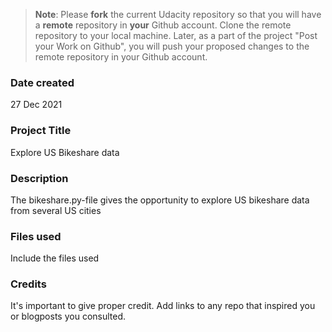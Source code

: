 >**Note**: Please **fork** the current Udacity repository so that you will have a **remote** repository in **your** Github account. Clone the remote repository to your local machine. Later, as a part of the project "Post your Work on Github", you will push your proposed changes to the remote repository in your Github account.

### Date created
27 Dec 2021

### Project Title
Explore US Bikeshare data

### Description
The bikeshare.py-file gives the opportunity to explore US bikeshare data from several US cities

### Files used
Include the files used

### Credits
It's important to give proper credit. Add links to any repo that inspired you or blogposts you consulted.

